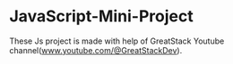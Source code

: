 # JavaScript-Mini-Project
These Js project is made with help of GreatStack Youtube channel(www.youtube.com/@GreatStackDev).
